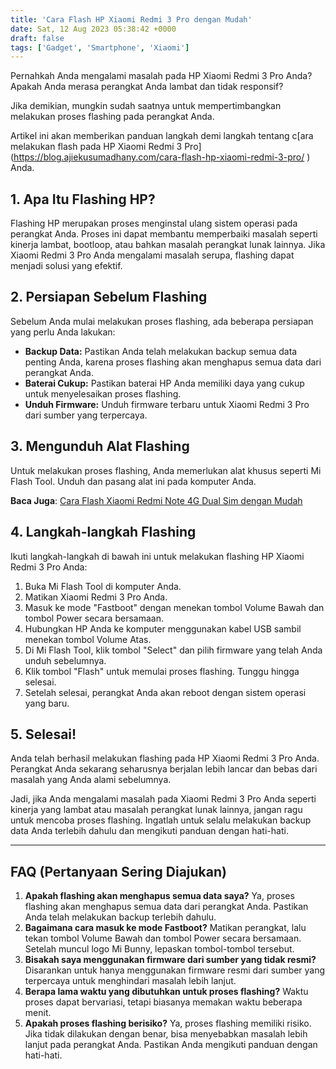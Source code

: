 ```yaml
---
title: 'Cara Flash HP Xiaomi Redmi 3 Pro dengan Mudah'
date: Sat, 12 Aug 2023 05:38:42 +0000
draft: false
tags: ['Gadget', 'Smartphone', 'Xiaomi']
---
```


Pernahkah Anda mengalami masalah pada HP Xiaomi Redmi 3 Pro Anda? Apakah Anda merasa perangkat Anda lambat dan tidak responsif?

Jika demikian, mungkin sudah saatnya untuk mempertimbangkan melakukan proses flashing pada perangkat Anda.

Artikel ini akan memberikan panduan langkah demi langkah tentang c[ara melakukan flash pada HP Xiaomi Redmi 3 Pro](https://blog.ajiekusumadhany.com/cara-flash-hp-xiaomi-redmi-3-pro/ ‎) Anda.

**1\. Apa Itu Flashing HP?**
----------------------------

Flashing HP merupakan proses menginstal ulang sistem operasi pada perangkat Anda. Proses ini dapat membantu memperbaiki masalah seperti kinerja lambat, bootloop, atau bahkan masalah perangkat lunak lainnya. Jika Xiaomi Redmi 3 Pro Anda mengalami masalah serupa, flashing dapat menjadi solusi yang efektif.

**2\. Persiapan Sebelum Flashing**
----------------------------------

Sebelum Anda mulai melakukan proses flashing, ada beberapa persiapan yang perlu Anda lakukan:

*   **Backup Data:** Pastikan Anda telah melakukan backup semua data penting Anda, karena proses flashing akan menghapus semua data dari perangkat Anda.
*   **Baterai Cukup:** Pastikan baterai HP Anda memiliki daya yang cukup untuk menyelesaikan proses flashing.
*   **Unduh Firmware:** Unduh firmware terbaru untuk Xiaomi Redmi 3 Pro dari sumber yang terpercaya.

**3\. Mengunduh Alat Flashing**
-------------------------------

Untuk melakukan proses flashing, Anda memerlukan alat khusus seperti Mi Flash Tool. Unduh dan pasang alat ini pada komputer Anda.

**Baca Juga**: [Cara Flash Xiaomi Redmi Note 4G Dual Sim dengan Mudah](https://blog.ajiekusumadhany.com/cara-flash-xiaomi-redmi-note-4g-dual-sim/)

**4\. Langkah-langkah Flashing**
--------------------------------

Ikuti langkah-langkah di bawah ini untuk melakukan flashing HP Xiaomi Redmi 3 Pro Anda:

1.  Buka Mi Flash Tool di komputer Anda.
2.  Matikan Xiaomi Redmi 3 Pro Anda.
3.  Masuk ke mode "Fastboot" dengan menekan tombol Volume Bawah dan tombol Power secara bersamaan.
4.  Hubungkan HP Anda ke komputer menggunakan kabel USB sambil menekan tombol Volume Atas.
5.  Di Mi Flash Tool, klik tombol "Select" dan pilih firmware yang telah Anda unduh sebelumnya.
6.  Klik tombol "Flash" untuk memulai proses flashing. Tunggu hingga selesai.
7.  Setelah selesai, perangkat Anda akan reboot dengan sistem operasi yang baru.

**5\. Selesai!**
----------------

Anda telah berhasil melakukan flashing pada HP Xiaomi Redmi 3 Pro Anda. Perangkat Anda sekarang seharusnya berjalan lebih lancar dan bebas dari masalah yang Anda alami sebelumnya.

Jadi, jika Anda mengalami masalah pada Xiaomi Redmi 3 Pro Anda seperti kinerja yang lambat atau masalah perangkat lunak lainnya, jangan ragu untuk mencoba proses flashing. Ingatlah untuk selalu melakukan backup data Anda terlebih dahulu dan mengikuti panduan dengan hati-hati.

* * *

**FAQ (Pertanyaan Sering Diajukan)**
------------------------------------

1.  **Apakah flashing akan menghapus semua data saya?** Ya, proses flashing akan menghapus semua data dari perangkat Anda. Pastikan Anda telah melakukan backup terlebih dahulu.
2.  **Bagaimana cara masuk ke mode Fastboot?** Matikan perangkat, lalu tekan tombol Volume Bawah dan tombol Power secara bersamaan. Setelah muncul logo Mi Bunny, lepaskan tombol-tombol tersebut.
3.  **Bisakah saya menggunakan firmware dari sumber yang tidak resmi?** Disarankan untuk hanya menggunakan firmware resmi dari sumber yang terpercaya untuk menghindari masalah lebih lanjut.
4.  **Berapa lama waktu yang dibutuhkan untuk proses flashing?** Waktu proses dapat bervariasi, tetapi biasanya memakan waktu beberapa menit.
5.  **Apakah proses flashing berisiko?** Ya, proses flashing memiliki risiko. Jika tidak dilakukan dengan benar, bisa menyebabkan masalah lebih lanjut pada perangkat Anda. Pastikan Anda mengikuti panduan dengan hati-hati.